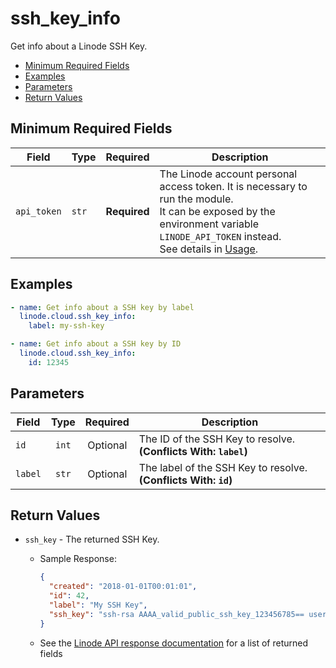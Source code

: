 # ssh_key_info

Get info about a Linode SSH Key.

- [Minimum Required Fields](#minimum-required-fields)
- [Examples](#examples)
- [Parameters](#parameters)
- [Return Values](#return-values)

## Minimum Required Fields
| Field       | Type  | Required     | Description                                                                                                                                                                                                              |
|-------------|-------|--------------|--------------------------------------------------------------------------------------------------------------------------------------------------------------------------------------------------------------------------|
| `api_token` | `str` | **Required** | The Linode account personal access token. It is necessary to run the module. <br/>It can be exposed by the environment variable `LINODE_API_TOKEN` instead. <br/>See details in [Usage](https://github.com/linode/ansible_linode?tab=readme-ov-file#usage). |

## Examples

```yaml
- name: Get info about a SSH key by label
  linode.cloud.ssh_key_info:
    label: my-ssh-key
```

```yaml
- name: Get info about a SSH key by ID
  linode.cloud.ssh_key_info:
    id: 12345
```


## Parameters

| Field     | Type | Required | Description                                                                  |
|-----------|------|----------|------------------------------------------------------------------------------|
| `id` | <center>`int`</center> | <center>Optional</center> | The ID of the SSH Key to resolve.  **(Conflicts With: `label`)** |
| `label` | <center>`str`</center> | <center>Optional</center> | The label of the SSH Key to resolve.  **(Conflicts With: `id`)** |

## Return Values

- `ssh_key` - The returned SSH Key.

    - Sample Response:
        ```json
        {
          "created": "2018-01-01T00:01:01",
          "id": 42,
          "label": "My SSH Key",
          "ssh_key": "ssh-rsa AAAA_valid_public_ssh_key_123456785== user@their-computer"
        }
        ```
    - See the [Linode API response documentation](https://techdocs.akamai.com/linode-api/reference/get-ssh-key) for a list of returned fields


